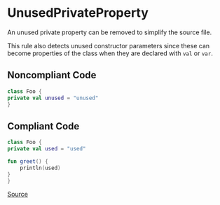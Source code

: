 # UnusedPrivateProperty

An unused private property can be removed to simplify the source file.

This rule also detects unused constructor parameters since these can become
properties of the class when they are declared with `val` or `var`.

## Noncompliant Code

```kotlin
class Foo {
private val unused = "unused"
}
```
## Compliant Code

```kotlin
class Foo {
private val used = "used"

fun greet() {
    println(used)
}
}
```

[Source](https://arturbosch.github.io/detekt/style.html#unusedprivateproperty)
